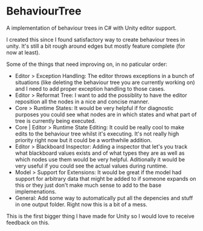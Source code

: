 # BehaviourTree
A implementation of behaviour trees in C# with Unity editor support.

I created this since I found satisfactory way to create behaviour trees in unity. It's still a bit rough around edges but mostly feature complete (for now at least).

Some of the things that need improving on, in no paticular order:
- Editor > Exception Handling: The editor throws exceptions in a bunch of situations (like deleting the behaviour tree you are currently working on) and I need to add proper exception handling to those cases.
- Editor > Reformat Tree: I want to add the possiblity to have the editor reposition all the nodes in a nice and concise manner.
- Core > Runtime States: It would be very helpful if for diagnostic purposes you could see what nodes are in which states and what part of tree is currently being executed.
- Core | Editor > Runtime State Editing: It could be really cool to make edits to the behaviour tree whilst it's executing. It's not really high priority right now but it could be a worthwhile addition.
- Editor > Blackboard Inspector: Adding a inspector that let's you track what blackboard values exists and of what types they are as well as which nodes use them would be very helpful. Aditionally it would be very useful if you could see the actual values during runtime.
- Model > Support for Extensions: It would be great if the model had support for arbitrary data that might be added to if someone expands on this or they just don't make much sense to add to the base implemenations.
- General: Add some way to automatically put all the depencies and stuff in one output folder. Right now this is a bit of a mess.

This is the first bigger thing I have made for Unity so I would love to receive feedback on this.
